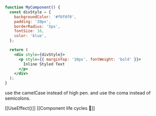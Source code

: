 ```jsx
function MyComponent() {
  const divStyle = {
    backgroundColor: '#f0f0f0',
    padding: '20px',
    borderRadius: '5px',
    fontSize: 16,
    color: 'blue',
  };

  return (
    <div style={divStyle}>
      <p style={{ marginTop: '10px', fontWeight: 'bold' }}>
        Inline Styled Text
      </p>
    </div>
  );
}
```

use the camelCase instead of high pen. and use the coma instead of semicolons.

[[UseEffect()]]
[[Component life cycles 🚴]]
